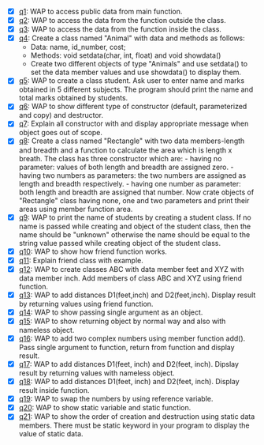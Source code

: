 - [x] [q1](q1.cpp): WAP to access public data from main function.
- [x] [q2](q2.cpp): WAP to access the data from the function outside the class.
- [x] [q3](q3.cpp): WAP to access the data from the function inside the class.
- [x] [q4](q4.cpp): Create a class named "Animal" with data and methods as follows:
  - Data: name, id_number, cost;
  - Methods: void setdata(char, int, float) and void showdata()
  - Create two different objects of type "Animals" and use setdata() to set the data member values and use showdata() to display them.
- [x] [q5](q5.cpp): WAP to create a class student. Ask user to enter name and marks obtained in 5 different subjects. The program should print the name and total marks obtained by students.
- [x] [q6](q6.cpp): WAP to show different type of constructor (default, parameterized and copy) and destructor.
- [x] [q7](q7.cpp): Explain all constructor with and display appropriate message when object goes out of scope.
- [x] [q8](q8.cpp): Create a class named "Rectangle" with two data members-length and breadth and a function to calculate the area which is length x breath. The class has three constructor which are: - having no parameter: values of both length and breadth are assigned zero. - having two numbers as parameters: the two numbers are assigned as length and breadth respectively. - having one number as parameter: both length and breadth are assigned that number. Now crate objects of "Rectangle" class having none, one and two parameters and print their areas using member function area.
- [x] [q9](q9.cpp): WAP to print the name of students by creating a student class. If no name is passed while creating and object of the student class, then the name should be "unknown" otherwise the name should be equal to the string value passed while creating object of the student class.
- [x] [q10](q10.cpp): WAP to show how friend function works.
- [x] [q11](q11.cpp): Explain friend class with example.
- [x] [q12](q12.cpp): WAP to create classes ABC with data member feet and XYZ with data member inch. Add members of class ABC and XYZ using friend function.
- [x] [q13](q13.cpp): WAP to add distances D1(feet,inch) and D2(feet,inch). Display result by returning values using friend function.
- [x] [q14](q14.cpp): WAP to show passing single argument as an object.
- [x] [q15](q15.cpp): WAP to show returning object by normal way and also with nameless object.
- [x] [q16](q16.cpp): WAP to add two complex numbers using member function add(). Pass single argument to function, return from function and display result.
- [x] [q17](q17.cpp): WAP to add distances D1(feet, inch) and D2(feet, inch). Dipslay result by returning values with nameless object.
- [x] [q18](q18.cpp): WAP to add distances D1(feet, inch) and D2(feet, inch). Display result inside function.
- [x] [q19](q19.cpp): WAP to swap the numbers by using reference variable.
- [x] [q20](q20.cpp): WAP to show static variable and static function.
- [x] [q21](q21.cpp): WAP to show the order of creation and destruction using static data members. There must be static keyword in your program to display the value of static data.
